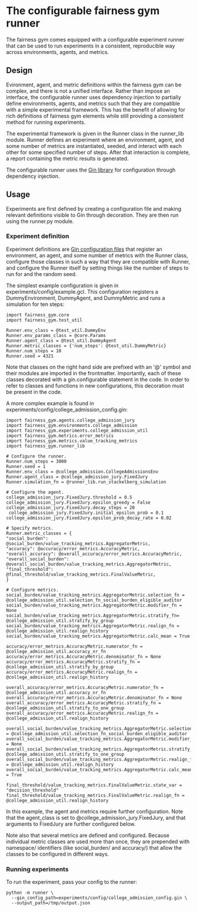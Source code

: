 # The configurable fairness gym runner
The fairness gym comes equipped with a configurable experiment runner that can
be used to run experiments in a consistent, reproducible way across
environments, agents, and metrics.

## Design

Evironment, agent, and metric definitions within the fairness gym can be
complex, and there is not a unified interface.  Rather than impose an interface,
the configurable runner uses dependency injection to partially define
environments, agents, and metrics such that they are compatible with a simple
experimental framework.  This has the benefit of allowing for rich definitions
of fairness gym elements while still providing a consistent method for running
experiments.

The experimental framework is given in the Runner class in the runner_lib
module.  Runner defines an experiment where an environment, agent, and some
number of metrics are instantiated, seeded, and interact with each other for
some specified number of steps.  After that interaction is complete, a report
containing the metric results is generated.

The configurable runner uses the [Gin library](https://github.com/google/gin-config)
for configuration through dependency injection.

## Usage

Experiments are first defined by creating a configuration file and making relevant definitions visible to Gin through decoration.  They are then run using the runner.py module.

### Experiment definition
Experiment definitions are [Gin configuration files](https://github.com/google/gin-config#2-configuring-default-values-with-gin-ginconfigurable-and-bindings)
that register an environment, an agent, and some number of metrics with the
Runner class, configure those classes in such a way that they are compatible with Runner, and configure the Runner itself by setting things like the number of steps to run for and the random seed.

The simplest example configuration is given in experiments/config/example.gcl.
This configuration registers a DummyEnvironment, DummyAgent, and DummyMetric
and runs a simulation for ten steps:

    import fairness_gym.core
    import fairness_gym.test_util

    Runner.env_class = @test_util.DummyEnv
    Runner.env_params_class = @core.Params
    Runner.agent_class = @test_util.DummyAgent
    Runner.metric_classes = {'num_steps': @test_util.DummyMetric}
    Runner.num_steps = 10
    Runner.seed = 4321

Note that classes on the right hand side are prefixed with an '@' symbol and
their modules are imported in the frontmatter.  Importantly, each of these
classes decorated with a gin.configurable statement in the code.  In order to
refer to classes and functions in new configurations, this decoration must be
present in the code.

A more complex example is found in
experiments/config/college_admission_config.gin:

    import fairness_gym.agents.college_admission_jury
    import fairness_gym.environments.college_admission
    import fairness_gym.experiments.college_admission_util
    import fairness_gym.metrics.error_metrics
    import fairness_gym.metrics.value_tracking_metrics
    import fairness_gym.runner_lib

    # Configure the runner.
    Runner.num_steps = 3000
    Runner.seed = 1
    Runner.env_class = @college_admission.CollegeAdmissionsEnv
    Runner.agent_class = @college_admission_jury.FixedJury
    Runner.simulation_fn = @runner_lib.run_stackelberg_simulation

    # Configure the agent.
    college_admission_jury.FixedJury.threshold = 0.5
    college_admission_jury.FixedJury.epsilon_greedy = False
    college_admission_jury.FixedJury.decay_steps = 20
     college_admission_jury.FixedJury.initial_epsilon_prob = 0.1
    college_admission_jury.FixedJury.epsilon_prob_decay_rate = 0.02

    # Specify metrics.
    Runner.metric_classes = {
    "social_burden": @social_burden/value_tracking_metrics.AggregatorMetric,
    "accuracy": @accuracy/error_metrics.AccuracyMetric,
    "overall_accuracy": @overall_accuracy/error_metrics.AccuracyMetric,
    "overall_social_burden": @overall_social_burden/value_tracking_metrics.AggregatorMetric,
    "final_threshold": @final_threshold/value_tracking_metrics.FinalValueMetric,
    }

    # Configure metrics.
    social_burden/value_tracking_metrics.AggregatorMetric.selection_fn = @college_admission_util.selection_fn_social_burden_eligible_auditor
    social_burden/value_tracking_metrics.AggregatorMetric.modifier_fn = None
    social_burden/value_tracking_metrics.AggregatorMetric.stratify_fn= @college_admission_util.stratify_by_group
    social_burden/value_tracking_metrics.AggregatorMetric.realign_fn = @college_admission_util.realign_history
    social_burden/value_tracking_metrics.AggregatorMetric.calc_mean = True

    accuracy/error_metrics.AccuracyMetric.numerator_fn = @college_admission_util.accuracy_nr_fn
    accuracy/error_metrics.AccuracyMetric.denominator_fn = None
    accuracy/error_metrics.AccuracyMetric.stratify_fn = @college_admission_util.stratify_by_group
    accuracy/error_metrics.AccuracyMetric.realign_fn = @college_admission_util.realign_history

    overall_accuracy/error_metrics.AccuracyMetric.numerator_fn = @college_admission_util.accuracy_nr_fn
    overall_accuracy/error_metrics.AccuracyMetric.denominator_fn = None
    overall_accuracy/error_metrics.AccuracyMetric.stratify_fn = @college_admission_util.stratify_to_one_group
    overall_accuracy/error_metrics.AccuracyMetric.realign_fn = @college_admission_util.realign_history

    overall_social_burden/value_tracking_metrics.AggregatorMetric.selection_fn = @college_admission_util.selection_fn_social_burden_eligible_auditor
    overall_social_burden/value_tracking_metrics.AggregatorMetric.modifier_fn = None
    overall_social_burden/value_tracking_metrics.AggregatorMetric.stratify_fn= @college_admission_util.stratify_to_one_group
    overall_social_burden/value_tracking_metrics.AggregatorMetric.realign_fn = @college_admission_util.realign_history
    overall_social_burden/value_tracking_metrics.AggregatorMetric.calc_mean = True

    final_threshold/value_tracking_metrics.FinalValueMetric.state_var = "decision_threshold"
    final_threshold/value_tracking_metrics.FinalValueMetric.realign_fn = @college_admission_util.realign_history

In this example, the agent and metrics require further configuration.  Note that
the agent_class is set to @college_admission_jury.FixedJury, and that arguments
to FixedJury are further configured below.

Note also that several metrics are defined and configured.  Because individual
metric classes are used more than once, they are prepended with namespace/
identifiers (like social_burden/ and accuracy/) that allow the classes to be
configured in different ways.

### Running experiments
To run the experiment, pass your config to the runner:

    python -m runner \
      --gin_config_path=experiments/config/college_admission_config.gin \
      --output_path=/tmp/output.json
